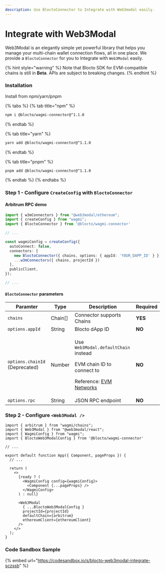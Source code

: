```yaml
---
description: Use BloctoConnector to Integrate with Web3modal easily.
---
```


# Integrate with Web3Modal

Web3Modal is an elegantly simple yet powerful library that helps you manage your multi-chain wallet connection flows, all in one place. We provide a `BloctoConnector` for you to Integrate with `Web3Modal` easily.

{% hint style="warning" %}
Note that Blocto SDK for EVM-compatible chains is still in **Beta**. APIs are subject to breaking changes.
{% endhint %}

### Installation

Install from npm/yarn/pnpm

{% tabs %}
{% tab title="npm" %}
```bash
npm i @blocto/wagmi-connector@^1.1.0
```
{% endtab %}

{% tab title="yarn" %}
```bash
yarn add @blocto/wagmi-connector@^1.1.0
```
{% endtab %}

{% tab title="pnpm" %}
```bash
pnpm add @blocto/wagmi-connector@^1.1.0
```
{% endtab %}
{% endtabs %}

### Step 1 - Configure `CreateConfig` with `BloctoConnector`

#### Arbitrum RPC demo

```typescript
import { w3mConnectors } from "@web3modal/ethereum";
import { createConfig } from "wagmi";
import { BloctoConnector } from '@blocto/wagmi-connector'

// ...

const wagmiConfig = createConfig({
  autoConnect: false,
  connectors: [
    new BloctoConnector({ chains, options: { appId: 'YOUR_DAPP_ID' } }),
    ...w3mConnectors({ chains, projectId })
  ],
  publicClient,
});

// ...
```

#### `BloctoConnector` parameters

<table><thead><tr><th width="211">Paramter</th><th width="100">Type</th><th width="321">Description</th><th>Required</th></tr></thead><tbody><tr><td><code>chains</code></td><td>Chain[]</td><td>Connector supports Chains</td><td><strong>YES</strong></td></tr><tr><td><code>options.appId</code></td><td>String</td><td>Blocto dApp ID</td><td><strong>NO</strong></td></tr><tr><td><code>options.chainId</code> (Deprecated)</td><td>Number</td><td><p>Use <code>Web3Modal.defaultChain</code> instead</p><p>EVM chain ID to connect to</p><p>Reference: <a href="https://chainid.network/">EVM Networks</a></p></td><td><strong>NO</strong></td></tr><tr><td><code>options.rpc</code></td><td>String</td><td>JSON RPC endpoint</td><td><strong>NO</strong></td></tr></tbody></table>

### Step 2 - Configure `<Web3Modal />`

```tsx
import { arbitrum } from "wagmi/chains";
import { Web3Modal } from "@web3modal/react";
import { WagmiConfig } from "wagmi";
import { BloctoWeb3ModalConfig } from '@blocto/wagmi-connector'

// ...

export default function App({ Component, pageProps }) {
  // ...

  return (
    <>
      {ready ? (
        <WagmiConfig config={wagmiConfig}>
          <Component {...pageProps} />
        </WagmiConfig>
      ) : null}

      <Web3Modal
        { ...BloctoWeb3ModalConfig }
        projectId={projectId}
        defaultChain={arbitrum}
        ethereumClient={ethereumClient}
      />
    </>
  );
}
```

### Code Sandbox Sample

{% embed url="https://codesandbox.io/s/blocto-web3modal-integrate-sczssb" %}
